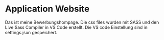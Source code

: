 # Application Website

Das ist meine Bewerbungshompage. Die css files wurden mit SASS und den Live Sass Compiler in VS Code erstellt. 
Die VS code Einstellung sind in settings.json gespeichert.
